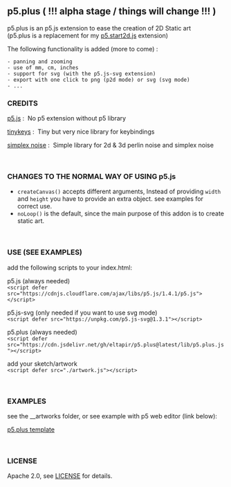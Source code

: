 ## p5.plus ( !!! alpha stage / things will change !!! )

p5.plus is an p5.js extension to ease the creation of 2D Static art  
(p5.plus is a replacement for my [p5.start2d.js](https://github.com/eltapir/p5.start2d.js) extension)

The following functionality is added (more to come) :

    - panning and zooming
    - use of mm, cm, inches
    - support for svg (with the p5.js-svg extension)
    - export with one click to png (p2d mode) or svg (svg mode)
    - ...


### CREDITS

[p5.js](https://p5js.org/) : &nbsp;No p5 extension without p5 library

[tinykeys](https://jamiebuilds.github.io/tinykeys/) : &nbsp;Tiny but very nice library for keybindings

[simplex noise](https://github.com/josephg/noisejs) : &nbsp;Simple library for 2d & 3d perlin noise and simplex noise

<br />

### CHANGES TO THE NORMAL WAY OF USING p5.js

- `createCanvas()` accepts different arguments, Instead of providing `width` and `height` you have to provide an extra object. see examples for correct use.
- `noLoop()` is the default, since the main purpose of this addon is to create static art.

<br />

### USE (SEE EXAMPLES)

add the following scripts to your index.html:

p5.js (always needed)  
`<script defer src="https://cdnjs.cloudflare.com/ajax/libs/p5.js/1.4.1/p5.js"></script>`

p5.js-svg (only needed if you want to use svg mode)  
`<script defer src="https://unpkg.com/p5.js-svg@1.3.1"></script>`

p5.plus (always needed)  
`<script defer src="https://cdn.jsdelivr.net/gh/eltapir/p5.plus@latest/lib/p5.plus.js"></script>`

add your sketch/artwork  
`<script defer src="./artwork.js"></script>`

<br />

### EXAMPLES

see the __artworks folder, or see example with p5 web editor (link below):

[p5.plus template](https://editor.p5js.org/ElTapir/sketches/GPNQjGTrg "p5.plus template")

<br />

### LICENSE

Apache 2.0,  see [LICENSE](LICENSE.txt) for details.
